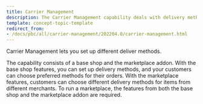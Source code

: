 ```yaml
---
title: Carrier Management
description: The Carrier Management capability deals with delivery methods
template: concept-topic-template
redirect_from:
- /docs/pbc/all/carrier-management/202204.0/carrier-management.html
---
```


Carrier Management lets you set up different deliver methods.

The capability consists of a base shop and the marketplace addon. With the base shop features, you can set up delivery methods, and your customers can choose preferred methods for their orders. With the marketplace features, customers can choose different delivery methods for items from different merchants. To run a marketplace, the features from both the base shop and the marketplace addon are required. 
